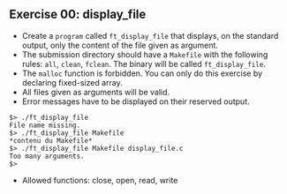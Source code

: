 ## Exercise 00: display_file

- Create a `program` called `ft_display_file` that displays, on the standard output, only the content of the file given as argument.
- The submission directory should have a `Makefile` with the following rules: `all`, `clean`, `fclean`. The binary will be called `ft_display_file`.
- The `malloc` function is forbidden. You can only do this exercise by declaring fixed-sized array.
- All files given as arguments will be valid.
- Error messages have to be displayed on their reserved output.
```
$> ./ft_display_file
File name missing.
$> ./ft_display_file Makefile
*contenu du Makefile*
$> ./ft_display_file Makefile display_file.c
Too many arguments.
$>
```
- Allowed functions: close, open, read, write